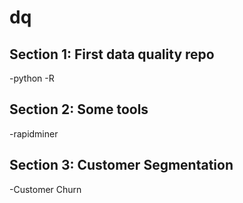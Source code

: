 # dq

## Section 1: First data quality repo
-python
-R
## Section 2: Some tools
-rapidminer
## Section 3: Customer Segmentation
-Customer Churn
